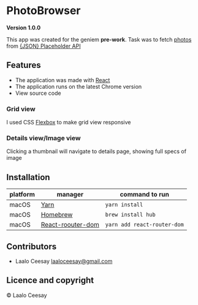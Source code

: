 # PhotoBrowser

**Version 1.0.0**

This app was created for the geniem  **pre-work**. Task was to fetch [photos](http://jsonplaceholder.typicode.com/photos) from [{JSON} Placeholder API](http://jsonplaceholder.typicode.com)

## Features

* The application was made with [React](https://reactjs.org/)
* The application runs on the latest Chrome version
* View source code 

### Grid view

I used CSS [Flexbox](https://css-tricks.com/snippets/css/a-guide-to-flexbox/) to make grid view responsive

### Details view/Image view

Clicking a thumbnail will navigate to details page, showing full specs of image

## Installation

platform | manager | command to run
---------|---------|---------------
macOS | [Yarn](https://yarnpkg.com/cli/install) | `yarn install`
macOS | [Homebrew](https://docs.brew.sh/Installation) | `brew install hub`
macOS | [React-roouter-dom](https://reactrouter.com/web/guides/quick-start) | `yarn add react-router-dom`


## Contributors

- Laalo Ceesay <laaloceesay@gmail.com>

## Licence and copyright

© Laalo Ceesay

